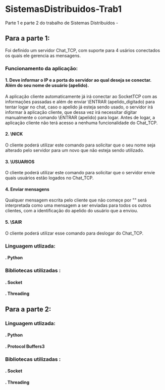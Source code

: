 # SistemasDistribuidos-Trab1
Parte 1 e parte 2 do trabalho de Sistemas Distribuídos -

## Para a parte 1:
Foi definido um servidor Chat_TCP, com suporte para 4 usários conectados os quais ele gerencia as mensagens.

### Funcionamento da aplicação:
#### 1. Deve informar o IP e a porta do servidor ao qual deseja se conectar. Além do seu nome de usuário (apelido).
A aplicação cliente automaticamente já irá conectar ao SocketTCP com as informações passadas e além de enviar \ENTRAR (apelido_digitado) para tentar logar no chat, caso o apelido já esteja sendo usado, o servidor irá informar à aplicação cliente, que dessa vez irá necessitar digitar manualmente o comando \ENTRAR (apelido) para logar.
Antes de logar, a aplicação cliente não terá acesso a nenhuma funcionalidade do Chat_TCP.

#### 2. \NICK 
O cliente poderá utilizar este comando para solicitar que o seu nome seja alterado pelo servidor para um novo que não esteja sendo utilizado.

#### 3. \USUARIOS
O cliente poderá utilizar este comando para solicitar que o servidor envie quais usuários estão logados no Chat_TCP.

#### 4. Enviar mensagens
Qualquer mensagem escrita pelo cliente que não começe por "\" será interpretada como uma mensagem a ser enviadas para todos os outros clientes, com a identificação do apelido do usuário que a enviou.

#### 5. \SAIR
 O cliente poderá utilizar esse comando para deslogar do Chat_TCP.

 ### Linguagem utlizada: 
 #### . Python
 ### Bibliotecas utilizadas :
 #### . Socket
 #### . Threading 

  ## Para a parte 2:

 ### Linguagem utlizada: 
 #### . Python
 #### . Protocol Buffers3
 ### Bibliotecas utilizadas :
 #### . Socket
 #### . Threading 


